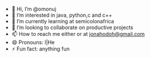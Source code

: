 - 👋 Hi, I’m @omonuj
- 👀 I’m interested in java, python,c and c++
- 🌱 I’m currently learning at semicolonafrica
- 💞️ I’m looking to collaborate on productive projects
- 📫 How to reach me either or at jonahodoh@gmail.com
- 😄 Pronouns: I|He
- ⚡ Fun fact: anything fun

<!---
omonuj/omonuj is a ✨ special ✨ repository because its `README.md` (this file) appears on your GitHub profile.
You can click the Preview link to take a look at your changes.
--->
